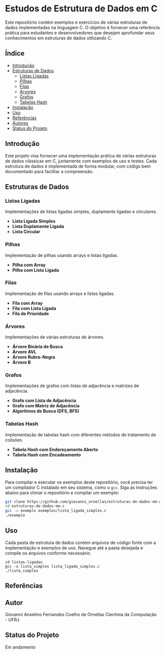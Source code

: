 # Estudos de Estrutura de Dados em C

Este repositório contém exemplos e exercícios de várias estruturas de dados implementadas na linguagem C. O objetivo é fornecer uma referência prática para estudantes e desenvolvedores que desejam aprofundar seus conhecimentos em estruturas de dados utilizando C.

## Índice

- [Introdução](#introdução)
- [Estruturas de Dados](#estruturas-de-dados)
  - [Listas Ligadas](#listas-ligadas)
  - [Pilhas](#pilhas)
  - [Filas](#filas)
  - [Árvores](#árvores)
  - [Grafos](#grafos)
  - [Tabelas Hash](#tabelas-hash)
- [Instalação](#instalação)
- [Uso](#uso)
- [Referências](#referências)
- [Autores](#autores)
- [Status do Projeto](#status-do-projeto)

## Introdução

Este projeto visa fornecer uma implementação prática de várias estruturas de dados clássicas em C, juntamente com exemplos de uso e testes. Cada estrutura de dados é implementada de forma modular, com código bem documentado para facilitar a compreensão.

## Estruturas de Dados

### Listas Ligadas

Implementações de listas ligadas simples, duplamente ligadas e circulares.

- **Lista Ligada Simples**
- **Lista Duplamente Ligada**
- **Lista Circular**

### Pilhas

Implementação de pilhas usando arrays e listas ligadas.

- **Pilha com Array**
- **Pilha com Lista Ligada**

### Filas

Implementação de filas usando arrays e listas ligadas.

- **Fila com Array**
- **Fila com Lista Ligada**
- **Fila de Prioridade**

### Árvores

Implementações de várias estruturas de árvores.

- **Árvore Binária de Busca**
- **Árvore AVL**
- **Árvore Rubro-Negra**
- **Árvore B**

### Grafos

Implementações de grafos com listas de adjacência e matrizes de adjacência.

- **Grafo com Lista de Adjacência**
- **Grafo com Matriz de Adjacência**
- **Algoritmos de Busca (DFS, BFS)**

### Tabelas Hash

Implementação de tabelas hash com diferentes métodos de tratamento de colisões.

- **Tabela Hash com Endereçamento Aberto**
- **Tabela Hash com Encadeamento**

## Instalação

Para compilar e executar os exemplos deste repositório, você precisa ter um compilador C instalado em seu sistema, como o `gcc`. Siga as instruções abaixo para clonar o repositório e compilar um exemplo:

```sh
git clone https://github.com/giovanni_ornellas/estruturas-de-dados-em-c.git
cd estruturas-de-dados-em-c
gcc -o exemplo exemplos/lista_ligada_simples.c
./exemplo
```

## Uso

Cada pasta de estrutura de dados contém arquivos de código fonte com a implementação e exemplos de uso. Navegue até a pasta desejada e compile os arquivos conforme necessário.

```
cd listas-ligadas
gcc -o lista_simples lista_ligada_simples.c
./lista_simples
```

## Referências


## Autor

Giovanni Anselmo Fernandes Coelho de Ornellas
Cientista da Computação - UFRJ

## Status do Projeto

Em andamento
